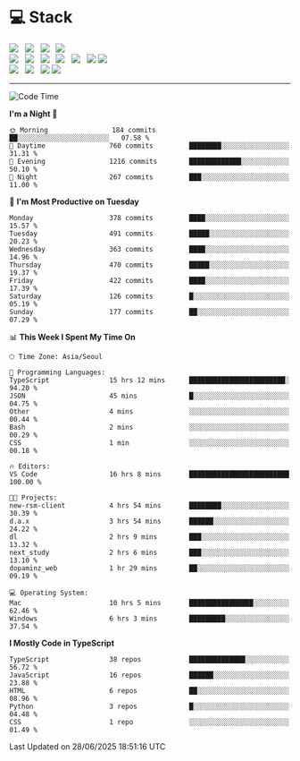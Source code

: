 <h1>💻 Stack</h1>
<div>
 <!-- badge : https://shields.io/ -->
 <!-- icon : https://simpleicons.org/?q=Get -->
 <img src="https://img.shields.io/badge/HTML5-e74c3c?style=flat-square&logo=HTML5&logoColor=white"/> &nbsp 
 <img src="https://img.shields.io/badge/CSS3-0A84FF?style=flat-square&logo=CSS3&logoColor=white"/> &nbsp 
 <img src="https://img.shields.io/badge/JavaScript-FFCD11?style=flat-square&logo=JavaScript&logoColor=white"/> &nbsp 
 <img src="https://img.shields.io/badge/TypeScript-3075C0?style=flat-square&logo=TypeScript&logoColor=white"/>
 <br/>
 <img src="https://img.shields.io/badge/Next-000000?style=flat-square&logo=nextdotjs&logoColor=white"/> &nbsp 
 <img src="https://img.shields.io/badge/React-00BCF6?style=flat-square&logo=React&logoColor=white"/> &nbsp 
 <img src="https://img.shields.io/badge/Redux-764ABC?style=flat-square&logo=Redux&logoColor=white"/> &nbsp
 <img src="https://img.shields.io/badge/Recoil-3578E5?style=flat-square&logo=recoil&logoColor=white"/> &nbsp
 <img src="https://img.shields.io/badge/React-Query-FF4154?style=flat-square&logo=reactquery&logoColor=white"/> &nbsp 
 <img src="https://img.shields.io/badge/styled%2Dcomponents-DB7093?style=flat-square&logo=styled%2Dcomponents&logoColor=white"/>
 <img src="https://img.shields.io/badge/CSS Modules-000000?style=flat-square&logo=CSS Modules&logoColor=white"/> &nbsp 
 <br/>
 <img src="https://img.shields.io/badge/Node-339933?style=flat-square&logo=Node.js&logoColor=white"/> &nbsp 
 <img src="https://img.shields.io/badge/Express-000000?style=flat-square&logo=Express&logoColor=white"/> &nbsp 
 <img src="https://img.shields.io/badge/MongoDB-47A248?style=flat-square&logo=MongoDB&logoColor=white"/>
 <img src="https://img.shields.io/badge/MariaDB-003545?style=flat-square&logo=mariadb&logoColor=white"/>
</div>

<hr>

<!--START_SECTION:waka-->
![Code Time](http://img.shields.io/badge/Code%20Time-2%2C556%20hrs%2059%20mins-blue)

**I'm a Night 🦉** 

```text
🌞 Morning                184 commits         ██░░░░░░░░░░░░░░░░░░░░░░░   07.58 % 
🌆 Daytime                760 commits         ████████░░░░░░░░░░░░░░░░░   31.31 % 
🌃 Evening                1216 commits        █████████████░░░░░░░░░░░░   50.10 % 
🌙 Night                  267 commits         ███░░░░░░░░░░░░░░░░░░░░░░   11.00 % 
```
📅 **I'm Most Productive on Tuesday** 

```text
Monday                   378 commits         ████░░░░░░░░░░░░░░░░░░░░░   15.57 % 
Tuesday                  491 commits         █████░░░░░░░░░░░░░░░░░░░░   20.23 % 
Wednesday                363 commits         ████░░░░░░░░░░░░░░░░░░░░░   14.96 % 
Thursday                 470 commits         █████░░░░░░░░░░░░░░░░░░░░   19.37 % 
Friday                   422 commits         ████░░░░░░░░░░░░░░░░░░░░░   17.39 % 
Saturday                 126 commits         █░░░░░░░░░░░░░░░░░░░░░░░░   05.19 % 
Sunday                   177 commits         ██░░░░░░░░░░░░░░░░░░░░░░░   07.29 % 
```


📊 **This Week I Spent My Time On** 

```text
🕑︎ Time Zone: Asia/Seoul

💬 Programming Languages: 
TypeScript               15 hrs 12 mins      ████████████████████████░   94.20 % 
JSON                     45 mins             █░░░░░░░░░░░░░░░░░░░░░░░░   04.75 % 
Other                    4 mins              ░░░░░░░░░░░░░░░░░░░░░░░░░   00.44 % 
Bash                     2 mins              ░░░░░░░░░░░░░░░░░░░░░░░░░   00.29 % 
CSS                      1 min               ░░░░░░░░░░░░░░░░░░░░░░░░░   00.18 % 

🔥 Editors: 
VS Code                  16 hrs 8 mins       █████████████████████████   100.00 % 

🐱‍💻 Projects: 
new-rsm-client           4 hrs 54 mins       ████████░░░░░░░░░░░░░░░░░   30.39 % 
d.a.x                    3 hrs 54 mins       ██████░░░░░░░░░░░░░░░░░░░   24.22 % 
dl                       2 hrs 9 mins        ███░░░░░░░░░░░░░░░░░░░░░░   13.32 % 
next_study               2 hrs 6 mins        ███░░░░░░░░░░░░░░░░░░░░░░   13.10 % 
dopaminz_web             1 hr 29 mins        ██░░░░░░░░░░░░░░░░░░░░░░░   09.19 % 

💻 Operating System: 
Mac                      10 hrs 5 mins       ████████████████░░░░░░░░░   62.46 % 
Windows                  6 hrs 3 mins        █████████░░░░░░░░░░░░░░░░   37.54 % 
```

**I Mostly Code in TypeScript** 

```text
TypeScript               38 repos            ██████████████░░░░░░░░░░░   56.72 % 
JavaScript               16 repos            ██████░░░░░░░░░░░░░░░░░░░   23.88 % 
HTML                     6 repos             ██░░░░░░░░░░░░░░░░░░░░░░░   08.96 % 
Python                   3 repos             █░░░░░░░░░░░░░░░░░░░░░░░░   04.48 % 
CSS                      1 repo              ░░░░░░░░░░░░░░░░░░░░░░░░░   01.49 % 
```




 Last Updated on 28/06/2025 18:51:16 UTC
<!--END_SECTION:waka-->
